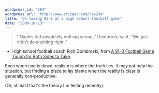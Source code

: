 ```yaml
---
wordpress_id: "294"
wordpress_url: "http://www.ericgar.com/?p=294"
title: "On losing 91-0 at a high school football game"
date: "2008-10-13"
---
```

<blockquote>''Naples did absolutely nothing wrong,'' Dombroski said. ''We just didn't do anything right.''</blockquote>

- High school football coach Rich Dombroski, from <a href="http://www.nytimes.com/aponline/sports/AP-FBH-Rout-Fallout.html">A 91-0 Football Game Tough for Both Sides to Take</a>.

Even when one is down, realism is where the truth lies. It may not help the situation, but finding a place to lay blame when the reality is clear is generally non-productive.

(Or, at least that's the theory I'm testing recently).
